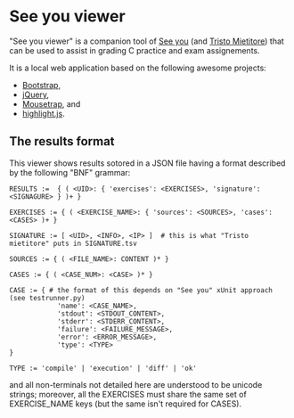 See you viewer
==============

"See you viewer" is a companion tool of [See you](https://github.com/mapio/see-you)
(and [Tristo Mietitore](https://github.com/mapio/tristo-mietitore)) that can be
used to assist in grading C practice and exam assignements.

It is a local web application based on the following awesome projects:

* [Bootstrap](http://twitter.github.com/bootstrap/),
* [jQuery](http://jquery.com/),
* [Mousetrap](http://craig.is/killing/mice), and
* [highlight.js](http://softwaremaniacs.org/soft/highlight/en/).


The results format
------------------

This viewer shows results sotored in a JSON file having a format described by
the following "BNF" grammar:

	RESULTS :=  { ( <UID>: { 'exercises': <EXERCISES>, 'signature': <SIGNAGURE> } )+ }

	EXERCISES := { ( <EXERCISE_NAME>: { 'sources': <SOURCES>, 'cases': <CASES> )+ }

	SIGNATURE := [ <UID>, <INFO>, <IP> ]  # this is what "Tristo mietitore" puts in SIGNATURE.tsv

	SOURCES := { ( <FILE_NAME>: CONTENT )* }

	CASES := { ( <CASE_NUM>: <CASE> )* }

	CASE := { # the format of this depends on "See you" xUnit approach (see testrunner.py)
				'name': <CASE_NAME>,
				'stdout': <STDOUT_CONTENT>,
				'stderr': <STDERR_CONTENT>,
				'failure': <FAILURE_MESSAGE>,
				'error': <ERROR_MESSAGE>,
				'type': <TYPE>
	}

	TYPE := 'compile' | 'execution' | 'diff' | 'ok'

and all non-terminals not detailed here are understood to be unicode strings;
moreover, all the EXERCISES must share the same set of EXERCISE_NAME keys (but
the same isn't required for CASES).
